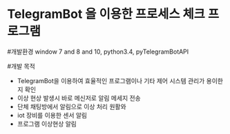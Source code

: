 # TelegramBot 을 이용한 프로세스 체크 프로그램

#개발환경
 window 7 and 8 and 10,  python3.4, pyTelegramBotAPI

#개발 목적
+ TelegramBot을 이용하여 효율적인 프로그램이나 기타 제어 시스템 관리가 용이한지 확인
+ 이상 현상 발생시 바로 메신저로 알림 메세지 전송
+ 단체 채팅방에서 알림으로 이상 처리 원활와
+ iot 장비를 이용한 센서 알림
+ 프로그램 이상현상 알림
